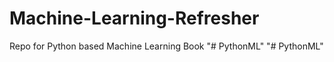 # Machine-Learning-Refresher 
Repo for Python based Machine Learning Book
"# PythonML" 
"# PythonML" 

